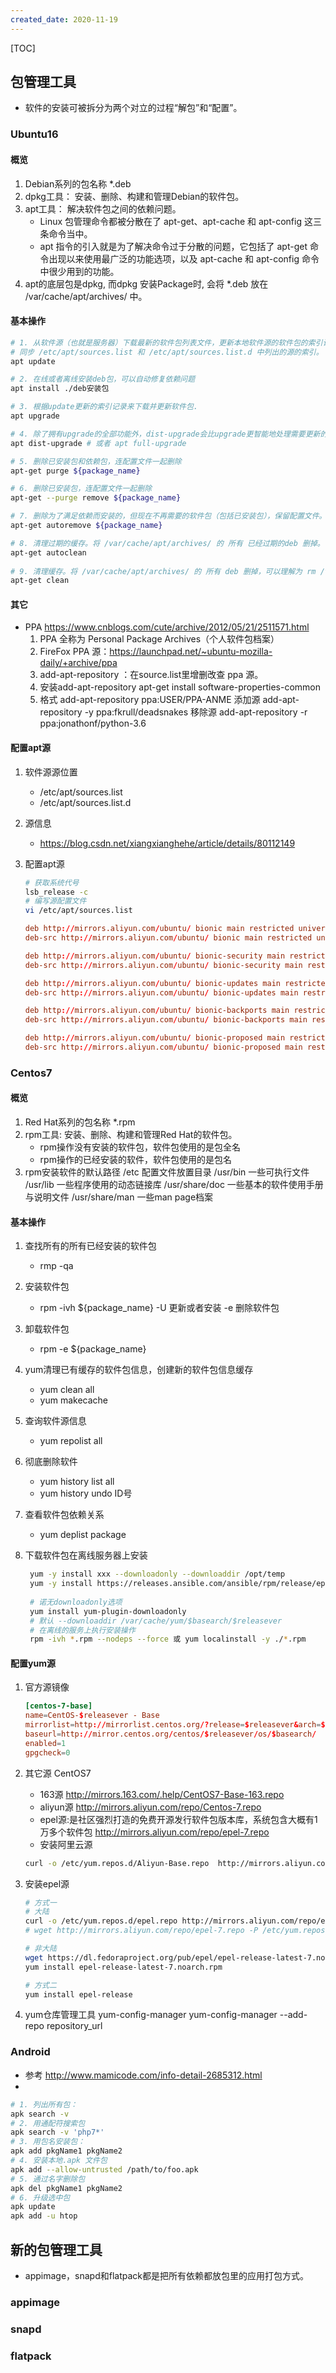 ```yaml
---
created_date: 2020-11-19
---
```


[TOC]

## 包管理工具
- 软件的安装可被拆分为两个对立的过程“解包”和“配置”。

### Ubuntu16
#### 概览
1. Debian系列的包名称 *.deb
2. dpkg工具： 安装、删除、构建和管理Debian的软件包。
3. apt工具： 解决软件包之间的依赖问题。 
   - Linux 包管理命令都被分散在了 apt-get、apt-cache 和 apt-config 这三条命令当中。
   - apt 指令的引入就是为了解决命令过于分散的问题，它包括了 apt-get 命令出现以来使用最广泛的功能选项，以及 apt-cache 和 apt-config 命令中很少用到的功能。
4. apt的底层包是dpkg, 而dpkg 安装Package时, 会将 *.deb 放在 /var/cache/apt/archives/ 中。
#### 基本操作
```bash
# 1. 从软件源（也就是服务器）下载最新的软件包列表文件，更新本地软件源的软件包的索引记录（包含软件名，版本，校验值，依赖关系等）。
# 同步 /etc/apt/sources.list 和 /etc/apt/sources.list.d 中列出的源的索引。
apt update  

# 2. 在线或者离线安装deb包，可以自动修复依赖问题
apt install ./deb安装包

# 3. 根据update更新的索引记录来下载并更新软件包.
apt upgrade 

# 4. 除了拥有upgrade的全部功能外，dist-upgrade会比upgrade更智能地处理需要更新的软件包的依赖关系。
apt dist-upgrade # 或者 apt full-upgrade

# 5. 删除已安装包和依赖包，连配置文件一起删除
apt-get purge ${package_name}

# 6. 删除已安装包，连配置文件一起删除
apt-get --purge remove ${package_name} 

# 7. 删除为了满足依赖而安装的，但现在不再需要的软件包（包括已安装包），保留配置文件。
apt-get autoremove ${package_name}

# 8. 清理过期的缓存。将 /var/cache/apt/archives/ 的 所有 已经过期的deb 删掉。
apt-get autoclean
    
# 9. 清理缓存。将 /var/cache/apt/archives/ 的 所有 deb 删掉，可以理解为 rm /var/cache/apt/archives/*.deb
apt-get clean  
```

#### 其它
- PPA
    https://www.cnblogs.com/cute/archive/2012/05/21/2511571.html
    1. PPA 全称为 Personal Package Archives（个人软件包档案） 
    2. FireFox PPA 源：https://launchpad.net/~ubuntu-mozilla-daily/+archive/ppa
    3. add-apt-repository ：在source.list里增删改查 ppa 源。
    4. 安装add-apt-repository 
        apt-get install software-properties-common
    5. 格式
        add-apt-repository ppa:USER/PPA-ANME
        添加源 add-apt-repository -y ppa:fkrull/deadsnakes
        移除源 add-apt-repository -r ppa:jonathonf/python-3.6

#### 配置apt源
1. 软件源源位置
    - /etc/apt/sources.list 
    - /etc/apt/sources.list.d

2. 源信息
    - https://blog.csdn.net/xiangxianghehe/article/details/80112149

3. 配置apt源
    ```bash
    # 获取系统代号
    lsb_release -c 
    # 编写源配置文件
    vi /etc/apt/sources.list
    ```

    ```conf
    deb http://mirrors.aliyun.com/ubuntu/ bionic main restricted universe multiverse
    deb-src http://mirrors.aliyun.com/ubuntu/ bionic main restricted universe multiverse

    deb http://mirrors.aliyun.com/ubuntu/ bionic-security main restricted universe multiverse
    deb-src http://mirrors.aliyun.com/ubuntu/ bionic-security main restricted universe multiverse

    deb http://mirrors.aliyun.com/ubuntu/ bionic-updates main restricted universe multiverse
    deb-src http://mirrors.aliyun.com/ubuntu/ bionic-updates main restricted universe multiverse

    deb http://mirrors.aliyun.com/ubuntu/ bionic-backports main restricted universe multiverse
    deb-src http://mirrors.aliyun.com/ubuntu/ bionic-backports main restricted universe multiverse

    deb http://mirrors.aliyun.com/ubuntu/ bionic-proposed main restricted universe multiverse
    deb-src http://mirrors.aliyun.com/ubuntu/ bionic-proposed main restricted universe multiverse
    ```

### Centos7
#### 概览
1. Red Hat系列的包名称 *.rpm
2. rpm工具: 安装、删除、构建和管理Red Hat的软件包。
    - rpm操作没有安装的软件包，软件包使用的是包全名
    - rpm操作的已经安装的软件，软件包使用的是包名
3. rpm安装软件的默认路径
    /etc  配置文件放置目录
    /usr/bin  一些可执行文件
    /usr/lib  一些程序使用的动态链接库
    /usr/share/doc  一些基本的软件使用手册与说明文件
    /usr/share/man  一些man page档案
#### 基本操作
1. 查找所有的所有已经安装的软件包
   - rmp -qa
2. 安装软件包
   - rpm -ivh ${package_name}   -U 更新或者安装 -e 删除软件包
3. 卸载软件包
   - rpm -e ${package_name} 
4. yum清理已有缓存的软件包信息，创建新的软件包信息缓存
    - yum clean all
    - yum makecache
5. 查询软件源信息
   - yum repolist all
6. 彻底删除软件
    - yum history list all
    - yum history undo  ID号
7. 查看软件包依赖关系
    - yum deplist package

8. 下载软件包在离线服务器上安装
   ```bash
    yum -y install xxx --downloadonly --downloaddir /opt/temp
    yum -y install https://releases.ansible.com/ansible/rpm/release/epel-7-x86_64/ansible-2.4.6.0-1.el7.ans.noarch.rpm --downloadonly --downloaddir /opt/temp
    
    # 诺无downloadonly选项 
    yum install yum-plugin-downloadonly
    # 默认 --downloaddir /var/cache/yum/$basearch/$releasever
    # 在离线的服务上执行安装操作 
    rpm -ivh *.rpm --nodeps --force 或 yum localinstall -y ./*.rpm
    ```
#### 配置yum源
1. 官方源镜像
    ```conf
    [centos-7-base]
    name=CentOS-$releasever - Base
    mirrorlist=http://mirrorlist.centos.org/?release=$releasever&arch=$basearch&repo=os
    baseurl=http://mirror.centos.org/centos/$releasever/os/$basearch/
    enabled=1
    gpgcheck=0
    ```

2. 其它源 CentOS7
    - 163源 http://mirrors.163.com/.help/CentOS7-Base-163.repo
    - aliyun源 http://mirrors.aliyun.com/repo/Centos-7.repo
    - epel源:是社区强烈打造的免费开源发行软件包版本库，系统包含大概有1万多个软件包 http://mirrors.aliyun.com/repo/epel-7.repo
    - 安装阿里云源
    ```bash
    curl -o /etc/yum.repos.d/Aliyun-Base.repo  http://mirrors.aliyun.com/repo/Centos-7.repo
    ```

3. 安装epel源
    ```bash
    # 方式一
    # 大陆
    curl -o /etc/yum.repos.d/epel.repo http://mirrors.aliyun.com/repo/epel-7.repo
    # wget http://mirrors.aliyun.com/repo/epel-7.repo -P /etc/yum.repos.d/

    # 非大陆
    wget https://dl.fedoraproject.org/pub/epel/epel-release-latest-7.noarch.rpm
    yum install epel-release-latest-7.noarch.rpm

    # 方式二
    yum install epel-release
    ```

4. yum仓库管理工具
yum-config-manager
yum-config-manager --add-repo repository_url

### Android
- 参考 http://www.mamicode.com/info-detail-2685312.html
- 
```bash
# 1. 列出所有包：
apk search -v
# 2. 用通配符搜索包
apk search -v 'php7*'
# 3. 用包名安装包：
apk add pkgName1 pkgName2
# 4. 安装本地.apk 文件包
apk add --allow-untrusted /path/to/foo.apk
# 5. 通过名字删除包
apk del pkgName1 pkgName2   
# 6. 升级选中包
apk update
apk add -u htop
```

## 新的包管理工具
- appimage，snapd和flatpack都是把所有依赖都放包里的应用打包方式。
### appimage
### snapd
### flatpack